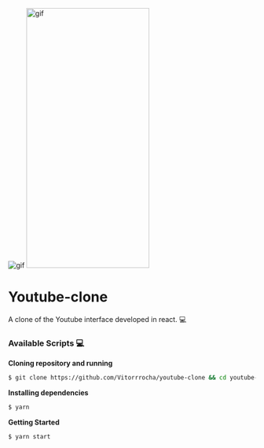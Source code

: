 <img alt="gif" src="githubAssets/webImg.png"/>
<img alt="gif" src="githubAssets/mobileGif.gif" width="250" height="528"/>

# Youtube-clone
A clone of the Youtube interface developed in react. 💻 

### Available Scripts 💻

**Cloning repository and running**

```bash
$ git clone https://github.com/Vitorrrocha/youtube-clone && cd youtube-clon
```

**Installing dependencies**

```bash
$ yarn
```

**Getting Started**

```bash
$ yarn start
```
